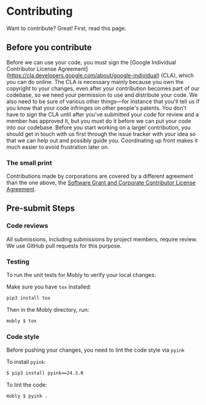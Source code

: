 # Contributing
Want to contribute? Great! First, read this page.


## Before you contribute
Before we can use your code, you must sign the
[Google Individual Contributor License Agreement]
(https://cla.developers.google.com/about/google-individual)
(CLA), which you can do online. The CLA is necessary mainly because you own the
copyright to your changes, even after your contribution becomes part of our
codebase, so we need your permission to use and distribute your code. We also
need to be sure of various other things—for instance that you'll tell us if you
know that your code infringes on other people's patents. You don't have to sign
the CLA until after you've submitted your code for review and a member has
approved it, but you must do it before we can put your code into our codebase.
Before you start working on a larger contribution, you should get in touch with
us first through the issue tracker with your idea so that we can help out and
possibly guide you. Coordinating up front makes it much easier to avoid
frustration later on.

### The small print
Contributions made by corporations are covered by a different agreement than
the one above, the
[Software Grant and Corporate Contributor License Agreement](https://cla.developers.google.com/about/google-corporate).

## Pre-submit Steps

### Code reviews
All submissions, including submissions by project members, require review. We
use GitHub pull requests for this purpose.

### Testing
To run the unit tests for Mobly to verify your local changes:

Make sure you have `tox` installed:
```sh
pip3 install tox
```

Then in the Mobly directory, run:
```sh
mobly $ tox
```

### Code style
Before pushing your changes, you need to lint the code style via `pyink`

To install `pyink`:

```sh
$ pip3 install pyink==24.3.0
```

To lint the code:

```sh
mobly $ pyink .
```
